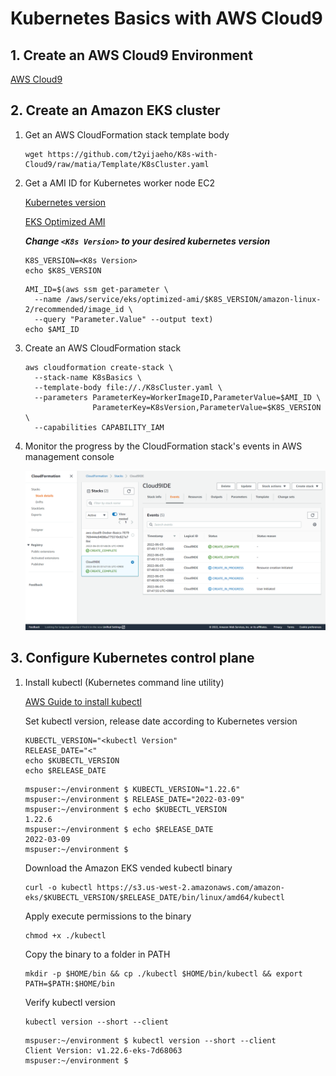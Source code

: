 # Kubernetes Basics with AWS Cloud9


## 1. Create an AWS Cloud9 Environment

   [AWS Cloud9](https://github.com/t2yijaeho/Docker-with-AWS-Cloud9)


## 2. Create an Amazon EKS cluster


1. Get an AWS CloudFormation stack template body

    ```console
    wget https://github.com/t2yijaeho/K8s-with-Cloud9/raw/matia/Template/K8sCluster.yaml
    ```

2. Get a AMI ID for Kubernetes worker node EC2

   [Kubernetes version](https://docs.aws.amazon.com/eks/latest/userguide/platform-versions.html)

   [EKS Optimized AMI](https://docs.aws.amazon.com/eks/latest/userguide/eks-optimized-ami.html)
   
   ***Change `<K8s Version>` to your desired kubernetes version***
   
    ```console
    K8S_VERSION=<K8s Version>
    echo $K8S_VERSION
    ```

    ```console
    AMI_ID=$(aws ssm get-parameter \
      --name /aws/service/eks/optimized-ami/$K8S_VERSION/amazon-linux-2/recommended/image_id \
      --query "Parameter.Value" --output text)
    echo $AMI_ID
    ```    

2. Create an AWS CloudFormation stack

    ```console
    aws cloudformation create-stack \
      --stack-name K8sBasics \
      --template-body file://./K8sCluster.yaml \
      --parameters ParameterKey=WorkerImageID,ParameterValue=$AMI_ID \
                   ParameterKey=K8sVersion,ParameterValue=$K8S_VERSION \
      --capabilities CAPABILITY_IAM
    ```

3. Monitor the progress by the CloudFormation stack's events in AWS management console

    <img src="https://github.com/t2yijaeho/Docker-with-AWS-Cloud9/blob/matia/images/CloudFormation%20Stack%20Creation%20Events.png?raw=true">
    

## 3. Configure Kubernetes control plane

1. Install kubectl (Kubernetes command line utility)

    [AWS Guide to install kubectl](https://docs.aws.amazon.com/eks/latest/userguide/install-kubectl.html)
    
    Set kubectl version, release date according to Kubernetes version
    
    ```console
    KUBECTL_VERSION="<kubectl Version"
    RELEASE_DATE="<"
    echo $KUBECTL_VERSION
    echo $RELEASE_DATE
    ```
    ```console
    mspuser:~/environment $ KUBECTL_VERSION="1.22.6"
    mspuser:~/environment $ RELEASE_DATE="2022-03-09"
    mspuser:~/environment $ echo $KUBECTL_VERSION
    1.22.6
    mspuser:~/environment $ echo $RELEASE_DATE
    2022-03-09
    mspuser:~/environment $ 
    ```
    
    Download the Amazon EKS vended kubectl binary
    
    ```console
    curl -o kubectl https://s3.us-west-2.amazonaws.com/amazon-eks/$KUBECTL_VERSION/$RELEASE_DATE/bin/linux/amd64/kubectl
    ```

    Apply execute permissions to the binary
    ```console
    chmod +x ./kubectl
    ```
    
    Copy the binary to a folder in PATH
    ```console
    mkdir -p $HOME/bin && cp ./kubectl $HOME/bin/kubectl && export PATH=$PATH:$HOME/bin
    ```
    
    Verify kubectl version
    ```console
    kubectl version --short --client
    ```

    ```console
    mspuser:~/environment $ kubectl version --short --client
    Client Version: v1.22.6-eks-7d68063
    mspuser:~/environment $ 
    ```
